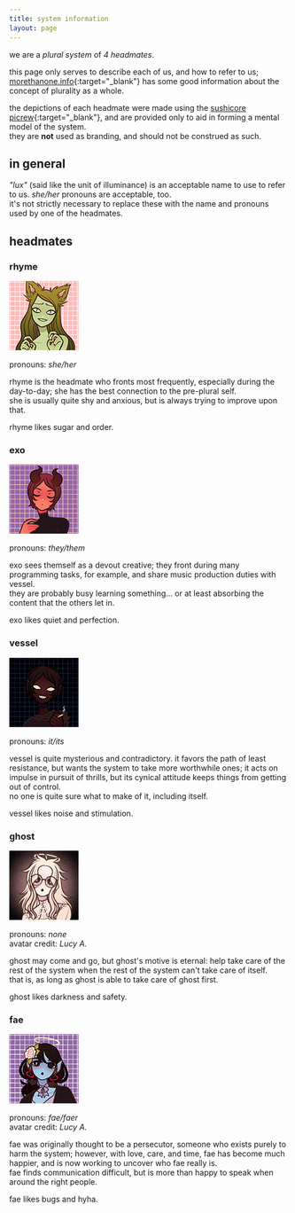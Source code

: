 ```yaml
---
title: system information
layout: page
---
```


we are a *plural system* of *4 headmates*.

this page only serves to describe each of us, and how to refer to us; [morethanone.info](https://morethanone.info){:target="_blank"} has some good information about the concept of plurality as a whole.

the depictions of each headmate were made using the [sushicore picrew](https://picrew.me/image_maker/257476){:target="_blank"}, and are provided only to aid in forming a mental model of the system.\
they are **not** used as branding, and should not be construed as such.

## in general
*"lux"* (said like the unit of illuminance) is an acceptable name to use to refer to us. *she/her* pronouns are acceptable, too.\
it's not strictly necessary to replace these with the name and pronouns used by one of the headmates.

## headmates

### rhyme

![rhyme](/assets/rhyme.jpg)

pronouns: *she/her*

rhyme is the headmate who fronts most frequently, especially during the day-to-day; she has the best connection to the pre-plural self.\
she is usually quite shy and anxious, but is always trying to improve upon that.

rhyme likes sugar and order.

### exo

![exo](/assets/exo.jpg)

pronouns: *they/them*

exo sees themself as a devout creative; they front during many programming tasks, for example, and share music production duties with vessel.\
they are probably busy learning something... or at least absorbing the content that the others let in.

exo likes quiet and perfection.

### vessel

![vessel](/assets/vessel.jpg)

pronouns: *it/its*

vessel is quite mysterious and contradictory. it favors the path of least resistance, but wants the system to take more worthwhile ones; it acts on impulse in pursuit of thrills, but its cynical attitude keeps things from getting out of control.\
no one is quite sure what to make of it, including itself.

vessel likes noise and stimulation.

### ghost

![ghost](/assets/ghost.jpg)

pronouns: *none*\
avatar credit: *Lucy A.*

ghost may come and go, but ghost's motive is eternal: help take care of the rest of the system when the rest of the system can't take care of itself.\
that is, as long as ghost is able to take care of ghost first.

ghost likes darkness and safety.

### fae

![fae](/assets/fae.jpg)

pronouns: *fae/faer*\
avatar credit: *Lucy A.*

fae was originally thought to be a persecutor, someone who exists purely to harm the system; however, with love, care, and time, fae has become much happier, and is now working to uncover who fae really is.\
fae finds communication difficult, but is more than happy to speak when around the right people.

fae likes bugs and hyha.
